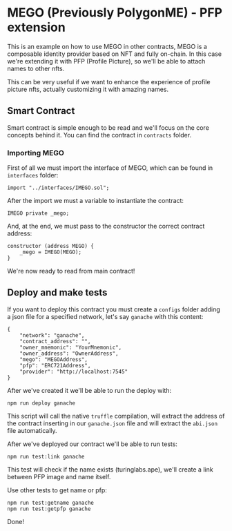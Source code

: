 # MEGO (Previously PolygonME) - PFP extension

This is an example on how to use MEGO in other contracts, MEGO is a composable identity provider based on NFT and fully on-chain.
In this case we're extending it with PFP (Profile Picture), so we'll be able to attach names to other nfts. 

This can be very useful if we want to enhance the experience of profile picture nfts, actually customizing it with amazing names.

## Smart Contract

Smart contract is simple enough to be read and we'll focus on the core concepts behind it. You can find the contract in `contracts` folder.

### Importing MEGO

First of all we must import the interface of MEGO, which can be found in `interfaces` folder:

```
import "../interfaces/IMEGO.sol";
```

After the import we must a variable to instantiate the contract:

```
IMEGO private _mego;
```

And, at the end, we must pass to the constructor the correct contract address:

```
constructor (address MEGO) {
    _mego = IMEGO(MEGO);
}
```

We're now ready to read from main contract!

## Deploy and make tests

If you want to deploy this contract you must create a `configs` folder adding a json file for a specified network, let's say `ganache` with this content:

```
{
    "network": "ganache",
    "contract_address": "",
    "owner_mnemonic": "YourMnemonic",
    "owner_address": "OwnerAddress",
    "mego": "MEGOAddress",
    "pfp": "ERC721Address",
    "provider": "http://localhost:7545"
}
```

After we've created it we'll be able to run the deploy with:

```
npm run deploy ganache
```

This script will call the native `truffle` compilation, will extract the address of the contract inserting in our `ganache.json` file and will extract the `abi.json` file automatically.

After we've deployed our contract we'll be able to run tests:

```
npm run test:link ganache
```

This test will check if the name exists (turinglabs.ape), we'll create a link between PFP image and name itself.

Use other tests to get name or pfp:
```
npm run test:getname ganache
npm run test:getpfp ganache
```

Done!
